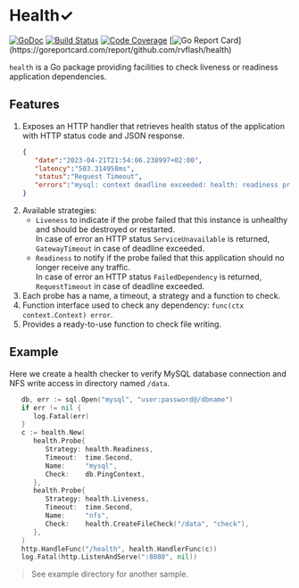# Health✓

[![GoDoc](https://godoc.org/github.com/rvflash/health?status.svg)](https://godoc.org/github.com/rvflash/health)
[![Build Status](https://github.com/rvflash/health/workflows/build/badge.svg)](https://github.com/rvflash/health/actions?workflow=build)
[![Code Coverage](https://codecov.io/gh/rvflash/health/branch/main/graph/badge.svg)](https://codecov.io/gh/rvflash/health)
[![Go Report Card](https://goreportcard.com/badge/github.com/rvflash/health?)](https://goreportcard.com/report/github.com/rvflash/health)


`health` is a Go package providing facilities to check liveness or readiness application dependencies.


## Features

1. Exposes an HTTP handler that retrieves health status of the application with HTTP status code and JSON response.
   ```json
   {
      "date":"2023-04-21T21:54:06.238997+02:00",
      "latency":"503.314958ms",
      "status":"Request Timeout",
      "errors":"mysql: context deadline exceeded: health: readiness probe"
   }
   ```
2. Available strategies: 
   - `Liveness` to indicate if the probe failed that this instance is unhealthy and should be destroyed or restarted. <br />
   In case of error an HTTP status `ServiceUnavailable` is returned, `GatewayTimeout` in case of deadline exceeded.
   - `Readiness` to notify if the probe failed that this application should no longer receive any traffic. <br />
   In case of error an HTTP status `FailedDependency` is returned, `RequestTimeout` in case of deadline exceeded.
3. Each probe has a name, a timeout, a strategy and a function to check.
4. Function interface used to check any dependency: `func(ctx context.Context) error`.
5. Provides a ready-to-use function to check file writing.


## Example

Here we create a health checker to verify MySQL database connection and NFS write access in directory named `/data`.

```go
   db, err := sql.Open("mysql", "user:password@/dbname")
   if err != nil {
      log.Fatal(err)
   }
   c := health.New(
      health.Probe{
         Strategy: health.Readiness,
         Timeout:  time.Second,
         Name:     "mysql",
         Check:    db.PingContext,
      },
      health.Probe{
         Strategy: health.Liveness,
         Timeout:  time.Second,
         Name:     "nfs",
         Check:    health.CreateFileCheck("/data", "check"),
      },
   )
   http.HandleFunc("/health", health.HandlerFunc(c))
   log.Fatal(http.ListenAndServe(":8080", nil))
```

> See example directory for another sample.
